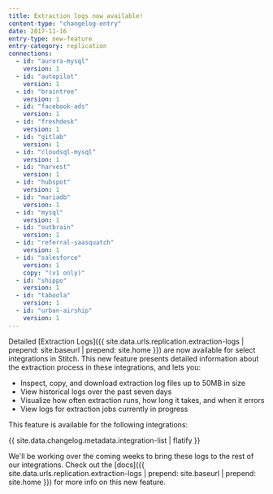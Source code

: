 ```yaml
---
title: Extraction logs now available!
content-type: "changelog-entry"
date: 2017-11-16
entry-type: new-feature
entry-category: replication
connections:
  - id: "aurora-mysql"
    version: 1
  - id: "autopilot"
    version: 1
  - id: "braintree"
    version: 1
  - id: "facebook-ads"
    version: 1
  - id: "freshdesk"
    version: 1
  - id: "gitlab"
    version: 1
  - id: "cloudsql-mysql"
    version: 1
  - id: "harvest"
    version: 1
  - id: "hubspot"
    version: 1
  - id: "mariadb"
    version: 1
  - id: "mysql"
    version: 1
  - id: "outbrain"
    version: 1
  - id: "referral-saasquatch"
    version: 1
  - id: "salesforce"
    version: 1
    copy: "(v1 only)"
  - id: "shippo"
    version: 1
  - id: "taboola"
    version: 1
  - id: "urban-airship"
    version: 1
---
```


Detailed [Extraction Logs]({{ site.data.urls.replication.extraction-logs | prepend: site.baseurl | prepend: site.home }}) are now available for select integrations in Stitch. This new feature presents detailed information about the extraction process in these integrations, and lets you:

- Inspect, copy, and download extraction log files up to 50MB in size
- View historical logs over the past seven days
- Visualize how often extraction runs, how long it takes, and when it errors
- View logs for extraction jobs currently in progress

This feature is available for the following integrations:
  
{{ site.data.changelog.metadata.integration-list | flatify }}

We'll be working over the coming weeks to bring these logs to the rest of our integrations. Check out the [docs]({{ site.data.urls.replication.extraction-logs | prepend: site.baseurl | prepend: site.home }}) for more info on this new feature.